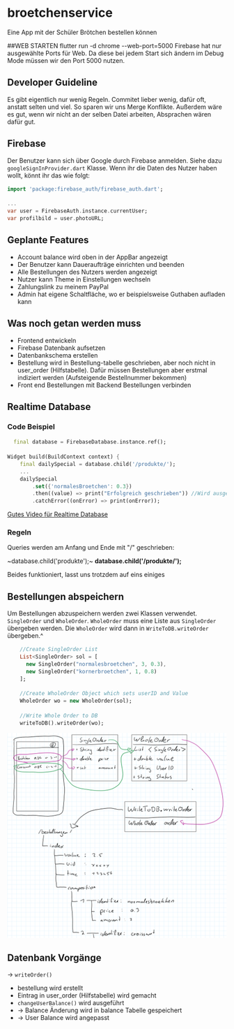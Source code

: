 # broetchenservice

Eine App mit der Schüler Brötchen bestellen können


##WEB STARTEN
flutter run -d chrome --web-port=5000
Firebase hat nur ausgewählte Ports für Web. Da diese bei jedem Start sich ändern im Debug Mode müssen wir den Port 5000 nutzen.

## Developer Guideline

Es gibt eigentlich nur wenig Regeln. Commitet lieber wenig, dafür oft, anstatt selten und viel. So sparen wir uns Merge Konflikte. Außerdem wäre es gut, wenn wir nicht an der selben Datei arbeiten, Absprachen wären dafür gut.

## Firebase

Der Benutzer kann sich über Google durch Firebase anmelden. Siehe dazu ```googleSignInProvider.dart``` Klasse. Wenn ihr die Daten des Nutzer haben wollt, könnt ihr das wie folgt:
``` Dart
import 'package:firebase_auth/firebase_auth.dart';

...
var user = FirebaseAuth.instance.currentUser;
var profilbild = user.photoURL;  

```

## Geplante Features
 
* Account balance wird oben in der AppBar angezeigt
* Der Benutzer kann Daueraufträge einrichten und beenden
* Alle Bestellungen des Nutzers werden angezeigt
* Nutzer kann Theme in Einstellungen wechseln
* Zahlungslink zu meinem PayPal
* Admin hat eigene Schaltfläche, wo er beispielsweise Guthaben aufladen kann

## Was noch getan werden muss

* Frontend entwickeln
* Firebase Datenbank aufsetzen
* Datenbankschema erstellen
* Bestellung wird in Bestellung-tabelle geschrieben, aber noch nicht in user_order (Hilfstabelle). Dafür müssen Bestellungen aber erstmal indiziert werden (Aufsteigende Bestellnummer bekommen)
* Front end Bestellungen mit Backend Bestellungen verbinden

## Realtime Database 

### Code Beispiel

```Dart
  final database = FirebaseDatabase.instance.ref();

Widget build(BuildContext context) {
    final dailySpecial = database.child('/produkte/');
    ...
    dailySpecial
        .set({'normalesBroetchen': 0.3})
        .then((value) => print("Erfolgreich geschrieben")) //Wird ausgeführt nachdem geschrieben wurde, sonst nicht
        .catchError((onError) => print(onError));
```

[Gutes Video für Realtime Database](https://www.youtube.com/watch?v=sXBJZD0fBa4&t)

### Regeln

Queries werden am Anfang und Ende mit "/" geschrieben:

~database.child('produkte');~
**database.child('/produkte/');**

Beides funktioniert, lasst uns trotzdem auf eins einiges

## Bestellungen abspeichern

Um Bestellungen abzuspeichern werden zwei Klassen verwendet. ```SingleOrder``` und ```WholeOrder```. ```WholeOrder``` muss eine Liste aus  ```SingleOrder``` übergeben werden. Die ```WholeOrder``` wird dann in ```WriteToDB.writeOrder``` übergeben.^

```Dart
    //Create SingleOrder List
    List<SingleOrder> sol = [
      new SingleOrder("normalesbroetchen", 3, 0.3),
      new SingleOrder("kornerbroetchen", 1, 0.8)
    ];

    //Create WholeOrder Object which sets userID and Value
    WholeOrder wo = new WholeOrder(sol);

    //Write Whole Order to DB
    writeToDB().writeOrder(wo);
```

![Klassendiagramm Bestellung](/db_model_writeorder.png?raw=true "Klassendiagramm Bestellung")

## Datenbank Vorgänge

-> ```writeOrder()```
* bestellung wird erstellt
* Eintrag in user_order (Hilfstabelle) wird gemacht
* ```changeUserBalance()``` wird ausgeführt
* -> Balance Änderung wird in balance Tabelle gespeichert
* -> User Balance wird angepasst
